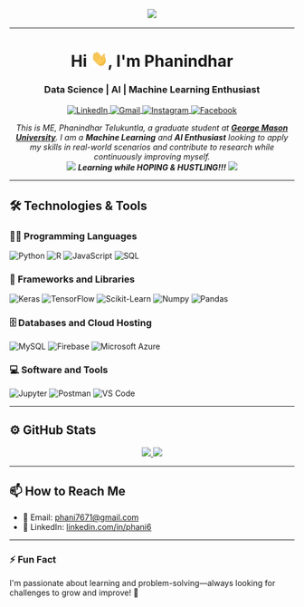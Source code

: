 <p align="center">
  <img src="https://github.com/thompsonemerson/thompsonemerson/raw/master/cover-thompson.png" height="200"/>
</p>
<hr>
<h1 align="center">Hi <img src="https://raw.githubusercontent.com/ABSphreak/ABSphreak/master/gifs/Hi.gif" width="30px">, I'm Phanindhar</h1>
<h3 align="center">Data Science | AI | Machine Learning Enthusiast</h3>

<p align="center">
  <a href="https://www.linkedin.com/in/phani6/" target="blank">
    <img align="center" src="https://cdn.jsdelivr.net/npm/simple-icons@3.0.1/icons/linkedin.svg" alt="LinkedIn" height="30" width="40" style="fill: #0A66C2;" />
  </a>
  <a href="mailto:phani7671@gmail.com" target="blank">
    <img align="center" src="https://cdn.jsdelivr.net/npm/simple-icons@3.0.1/icons/gmail.svg" alt="Gmail" height="30" width="40" style="fill: #EA4335;" />
  </a>
  <a href="https://www.instagram.com/fphani/" target="blank">
    <img align="center" src="https://cdn.jsdelivr.net/npm/simple-icons@3.0.1/icons/instagram.svg" alt="Instagram" height="30" width="40" style="fill: #E4405F;" />
  </a>
  <a href="https://www.facebook.com/telukuntla.phanindhar/" target="blank">
    <img align="center" src="https://cdn.jsdelivr.net/npm/simple-icons@3.0.1/icons/facebook.svg" alt="Facebook" height="30" width="40" style="fill: #1877F2;" />
  </a>
</p>



<p align="center">
  <em>
    This is ME, Phanindhar Telukuntla, a graduate student at <a href="https://www.gmu.edu/"><b>George Mason University</b></a>. I am a <b>Machine Learning</b> and <b>AI Enthusiast</b> looking to apply my skills in real-world scenarios and contribute to research while continuously improving myself.
  </em>
  <br>
  <img src="https://media.giphy.com/media/VgCDAzcKvsR6OM0uWg/giphy.gif" width="50" /> <b><i>Learning while HOPING & HUSTLING!!!</i></b> <img src="https://media.giphy.com/media/7j2hfyeVcDtf2/giphy.gif" width="50" />
</p>

---

## 🛠️ Technologies & Tools

### 👨‍💻 Programming Languages
<p align="left">  
    <img src="https://img.shields.io/badge/Python-3776AB?style=for-the-badge&logo=python&logoColor=white" alt="Python" height="30">
    <img src="https://img.shields.io/badge/R-276DC3?style=for-the-badge&logo=r&logoColor=white" alt="R" height="30">
    <img src="https://img.shields.io/badge/JavaScript-F7DF1E?style=for-the-badge&logo=javascript&logoColor=black" alt="JavaScript" height="30">
    <img src="https://img.shields.io/badge/SQL-025E8C?style=for-the-badge&logo=amazon-dynamodb&logoColor=white" alt="SQL" height="30">
</p>

### 🧰 Frameworks and Libraries
<p align="left">  
    <img src="https://img.shields.io/badge/Keras-D00000?style=for-the-badge&logo=keras&logoColor=white" alt="Keras" height="30">  
    <img src="https://img.shields.io/badge/TensorFlow-FF6F00?style=for-the-badge&logo=tensorflow&logoColor=white" alt="TensorFlow" height="30">
    <img src="https://img.shields.io/badge/Scikit--Learn-F7931E?style=for-the-badge&logo=scikit-learn&logoColor=white" alt="Scikit-Learn" height="30">
    <img src="https://img.shields.io/badge/Numpy-013243?style=for-the-badge&logo=numpy&logoColor=white" alt="Numpy" height="30">  
    <img src="https://img.shields.io/badge/Pandas-150458?style=for-the-badge&logo=pandas&logoColor=white" alt="Pandas" height="30">  
</p>

### 🗄️ Databases and Cloud Hosting
<p align="left">  
    <img src="https://img.shields.io/badge/MySQL-00000F?style=for-the-badge&logo=mysql&logoColor=white" alt="MySQL" height="30">  
    <img src="https://img.shields.io/badge/Firebase-316192?style=for-the-badge&logo=firebase&logoColor=white" alt="Firebase" height="30">  
    <img src="https://img.shields.io/badge/Azure-0089D6?style=for-the-badge&logo=microsoft-azure&logoColor=white" alt="Microsoft Azure" height="30">
</p>

### 💻 Software and Tools
<p align="left">  
    <img src="https://img.shields.io/badge/Jupyter-F37626?style=for-the-badge&logo=jupyter&logoColor=white" alt="Jupyter" height="30">
    <img src="https://img.shields.io/badge/Postman-FF6C37?style=for-the-badge&logo=postman&logoColor=white" alt="Postman" height="30">
    <img src="https://img.shields.io/badge/VS%20Code-0078d7?style=for-the-badge&logo=visual-studio-code&logoColor=white" alt="VS Code" height="30">
</p>

---

## ⚙️ GitHub Stats

<p align="center">
  <a href="https://github.com/phani06">
    <img height="180em" src="https://github-readme-stats-eight-theta.vercel.app/api?username=phani06&show_icons=true&theme=algolia&include_all_commits=true&count_private=true"/>
    <img height="180em" src="https://github-readme-stats-eight-theta.vercel.app/api/top-langs/?username=phani06&layout=compact&langs_count=8&theme=algolia"/>
  </a>
</p>

---

## 📫 How to Reach Me  
- 📧 Email: [phani7671@gmail.com](mailto:phani7671@gmail.com)  
- 💼 LinkedIn: [linkedin.com/in/phani6](https://linkedin.com/in/phani6)

---

### ⚡ Fun Fact  
I'm passionate about learning and problem-solving—always looking for challenges to grow and improve! 🚀
